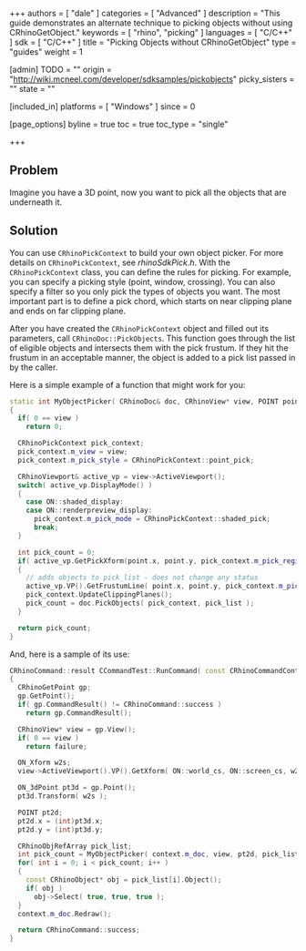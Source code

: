 +++
authors = [ "dale" ]
categories = [ "Advanced" ]
description = "This guide demonstrates an alternate technique to picking objects without using CRhinoGetObject."
keywords = [ "rhino", "picking" ]
languages = [ "C/C++" ]
sdk = [ "C/C++" ]
title = "Picking Objects without CRhinoGetObject"
type = "guides"
weight = 1

[admin]
TODO = ""
origin = "http://wiki.mcneel.com/developer/sdksamples/pickobjects"
picky_sisters = ""
state = ""

[included_in]
platforms = [ "Windows" ]
since = 0

[page_options]
byline = true
toc = true
toc_type = "single"

+++

 
## Problem

Imagine you  have a 3D point, now you want to pick all the objects that are underneath it.

## Solution

You can use `CRhinoPickContext` to build your own object picker.  For more details on `CRhinoPickContext`, see *rhinoSdkPick.h*. With the `CRhinoPickContext` class, you can define the rules for picking.  For example, you can specify a picking style (point, window, crossing).  You can also specify a filter so you only pick the types of objects you want. The most important part is to define a pick chord, which starts on near clipping plane and ends on far clipping plane.

After you have created the `CRhinoPickContext` object and filled out its parameters, call `CRhinoDoc::PickObjects`.  This function goes through the list of eligible objects and intersects them with the pick frustum.  If they hit the frustum in an acceptable manner, the object is added to a pick list passed in by the caller.

Here is a simple example of a function that might work for you:

```cpp
static int MyObjectPicker( CRhinoDoc& doc, CRhinoView* view, POINT point, CRhinoObjRefArray& pick_list )
{
  if( 0 == view )
    return 0;

  CRhinoPickContext pick_context;
  pick_context.m_view = view;
  pick_context.m_pick_style = CRhinoPickContext::point_pick;

  CRhinoViewport& active_vp = view->ActiveViewport();
  switch( active_vp.DisplayMode() )
  {
    case ON::shaded_display:
    case ON::renderpreview_display:
      pick_context.m_pick_mode = CRhinoPickContext::shaded_pick;
      break;
  }

  int pick_count = 0;
  if( active_vp.GetPickXform(point.x, point.y, pick_context.m_pick_region.m_xform) )
  {
    // adds objects to pick_list - does not change any status
    active_vp.VP().GetFrustumLine( point.x, point.y, pick_context.m_pick_line );
    pick_context.UpdateClippingPlanes();
    pick_count = doc.PickObjects( pick_context, pick_list );
  }

  return pick_count;
}
```

And, here is a sample of its use:

```cpp
CRhinoCommand::result CCommandTest::RunCommand( const CRhinoCommandContext& context )
{
  CRhinoGetPoint gp;
  gp.GetPoint();
  if( gp.CommandResult() != CRhinoCommand::success )
    return gp.CommandResult();

  CRhinoView* view = gp.View();
  if( 0 == view )
    return failure;

  ON_Xform w2s;
  view->ActiveViewport().VP().GetXform( ON::world_cs, ON::screen_cs, w2s );

  ON_3dPoint pt3d = gp.Point();
  pt3d.Transform( w2s );

  POINT pt2d;
  pt2d.x = (int)pt3d.x;
  pt2d.y = (int)pt3d.y;

  CRhinoObjRefArray pick_list;
  int pick_count = MyObjectPicker( context.m_doc, view, pt2d, pick_list );
  for( int i = 0; i < pick_count; i++ )
  {
    const CRhinoObject* obj = pick_list[i].Object();
    if( obj )
      obj->Select( true, true, true );
  }
  context.m_doc.Redraw();

  return CRhinoCommand::success;
}
```
